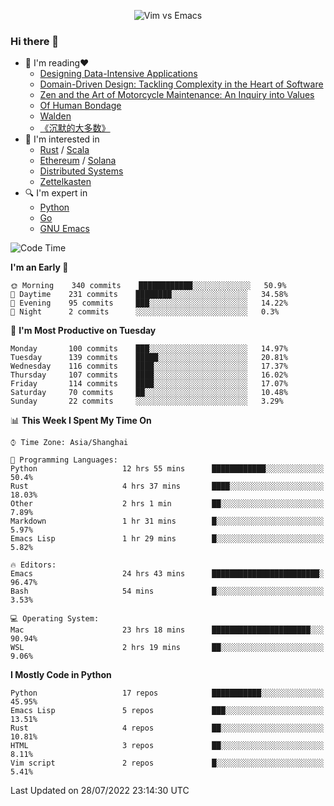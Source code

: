<p align="center">
    <img src="https://gist.githubusercontent.com/coldnight/e696baffb094e71c96cb302118878eae/raw/40ea5053a6f66cc65f90f437e4173497da225958/banner.gif" alt="Vim vs Emacs" />
</p>

### Hi there 👋

- 📖 I'm reading❤️
    + [Designing Data-Intensive Applications](https://www.oreilly.com/library/view/designing-data-intensive-applications/9781491903063/)
    + [Domain-Driven Design: Tackling Complexity in the Heart of Software](https://www.dddcommunity.org/book/evans_2003/)
    + [Zen and the Art of Motorcycle Maintenance: An Inquiry into Values](https://en.wikipedia.org/wiki/Zen_and_the_Art_of_Motorcycle_Maintenance)
    + [Of Human Bondage](https://en.wikipedia.org/wiki/Of_Human_Bondage)
    + [Walden](https://en.wikipedia.org/wiki/Walden)
    + [《沉默的大多数》](https://en.wikipedia.org/wiki/Silent_majority)
- 🌱 I'm interested in
    + [Rust](https://www.rust-lang.org/) / [Scala](https://www.scala-lang.org/)
    + [Ethereum](https://ethereum.org/en/) / [Solana](https://solana.com/)
	+ [Distributed Systems](https://www.linuxzen.com/notes/topics/20200320174417_%E5%88%86%E5%B8%83%E5%BC%8F/)
	+ [Zettelkasten](https://www.linuxzen.com/notes/notes/20220120080920-slip_box/)
- 🔍 I'm expert in
    + [Python](https://www.python.org/)
    + [Go](https://go.dev/)
    + [GNU Emacs](https://www.gnu.org/software/emacs/)

<!--START_SECTION:waka-->
![Code Time](http://img.shields.io/badge/Code%20Time-1%2C443%20hrs%209%20mins-blue)

**I'm an Early 🐤** 

```text
🌞 Morning    340 commits    ████████████░░░░░░░░░░░░░   50.9% 
🌆 Daytime    231 commits    ████████░░░░░░░░░░░░░░░░░   34.58% 
🌃 Evening    95 commits     ███░░░░░░░░░░░░░░░░░░░░░░   14.22% 
🌙 Night      2 commits      ░░░░░░░░░░░░░░░░░░░░░░░░░   0.3%

```
📅 **I'm Most Productive on Tuesday** 

```text
Monday       100 commits    ███░░░░░░░░░░░░░░░░░░░░░░   14.97% 
Tuesday      139 commits    █████░░░░░░░░░░░░░░░░░░░░   20.81% 
Wednesday    116 commits    ████░░░░░░░░░░░░░░░░░░░░░   17.37% 
Thursday     107 commits    ████░░░░░░░░░░░░░░░░░░░░░   16.02% 
Friday       114 commits    ████░░░░░░░░░░░░░░░░░░░░░   17.07% 
Saturday     70 commits     ██░░░░░░░░░░░░░░░░░░░░░░░   10.48% 
Sunday       22 commits     ░░░░░░░░░░░░░░░░░░░░░░░░░   3.29%

```


📊 **This Week I Spent My Time On** 

```text
⌚︎ Time Zone: Asia/Shanghai

💬 Programming Languages: 
Python                   12 hrs 55 mins      ████████████░░░░░░░░░░░░░   50.4% 
Rust                     4 hrs 37 mins       ████░░░░░░░░░░░░░░░░░░░░░   18.03% 
Other                    2 hrs 1 min         ██░░░░░░░░░░░░░░░░░░░░░░░   7.89% 
Markdown                 1 hr 31 mins        █░░░░░░░░░░░░░░░░░░░░░░░░   5.97% 
Emacs Lisp               1 hr 29 mins        █░░░░░░░░░░░░░░░░░░░░░░░░   5.82%

🔥 Editors: 
Emacs                    24 hrs 43 mins      ████████████████████████░   96.47% 
Bash                     54 mins             █░░░░░░░░░░░░░░░░░░░░░░░░   3.53%

💻 Operating System: 
Mac                      23 hrs 18 mins      ██████████████████████░░░   90.94% 
WSL                      2 hrs 19 mins       ██░░░░░░░░░░░░░░░░░░░░░░░   9.06%

```

**I Mostly Code in Python** 

```text
Python                   17 repos            ███████████░░░░░░░░░░░░░░   45.95% 
Emacs Lisp               5 repos             ███░░░░░░░░░░░░░░░░░░░░░░   13.51% 
Rust                     4 repos             ██░░░░░░░░░░░░░░░░░░░░░░░   10.81% 
HTML                     3 repos             ██░░░░░░░░░░░░░░░░░░░░░░░   8.11% 
Vim script               2 repos             █░░░░░░░░░░░░░░░░░░░░░░░░   5.41%

```



 Last Updated on 28/07/2022 23:14:30 UTC
<!--END_SECTION:waka-->
